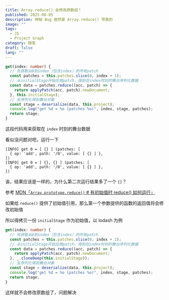 ```yaml
---
title: Array.reduce() 会修改原数组！
published: 2025-08-05
description: 神秘 Bug 居然是 Array.reduce() 导致的
image: ""
tags:
  - JS
  - Project Graph
category: 随笔
draft: false
lang: ""
---
```


```ts
get(index: number) {
  // 先获取从0到index（包含index）的所有patch
  const patches = this.patches.slice(0, index + 1);
  // 从initialStage开始应用patch，得到在index时刻的舞台序列化数据
  const data = patches.reduce((acc, patch) => {
    return applyPatch(acc, patch).newDocument;
  }, this.initialStage);
  // 反序列化得到舞台对象
  const stage = deserialize(data, this.project);
  console.log("get %d = %o (patches %o)", index, stage, patches);
  return stage;
}
```

这段代码用来获取在 `index` 时刻的舞台数据

看似没问题对吧，运行一下

```plain title="Console"
[INFO] get 0 = [ {} ] (patches: [
  { op: 'add', path: '/0', value: [ {} ] },
])
[INFO] get 0 = [ {}, {} ] (patches: [
  { op: 'add', path: '/0', value: [ {} ] },
])
```

诶，结果应该是一样的，为什么第二次运行结果多了一个 `{}`？

参考 [MDN「`Array.prototype.reduce()` # 有初始值时 reduce() 如何运行」](https://developer.mozilla.org/zh-CN/docs/Web/JavaScript/Reference/Global_Objects/Array/reduce#%E6%9C%89%E5%88%9D%E5%A7%8B%E5%80%BC%E6%97%B6_reduce_%E5%A6%82%E4%BD%95%E8%BF%90%E8%A1%8C)

如果给 `reduce()` 提供了初始值引用，那么第一个参数提供的函数的返回值将会修改初始值

所以得拷贝一份 `initialStage` 作为初始值，以 lodash 为例

```ts
get(index: number) {
  // 先获取从0到index（包含index）的所有patch
  const patches = this.patches.slice(0, index + 1);
  // 从initialStage开始应用patch，得到在index时刻的舞台序列化数据
  const data = patches.reduce((acc, patch) => {
    return applyPatch(acc, patch).newDocument;
  }, _.cloneDeep(this.initialStage));
  // 反序列化得到舞台对象
  const stage = deserialize(data, this.project);
  console.log("get %d = %o (patches %o)", index, stage, patches);
  return stage;
}
```

这样就不会修改原数组了，问题解决
